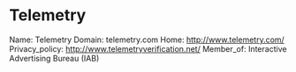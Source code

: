 
# Telemetry

Name: Telemetry
Domain: telemetry.com
Home: http://www.telemetry.com/
Privacy_policy: http://www.telemetryverification.net/
Member_of: Interactive Advertising Bureau (IAB)

